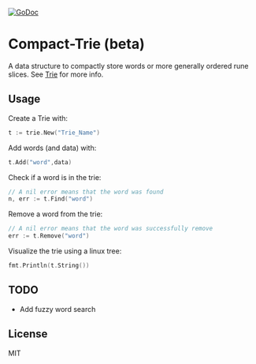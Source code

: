 [![GoDoc](https://godoc.org/github.com/exp-ouroborous/compact-trie?status.svg)](https://godoc.org/github.com/exp-ouroborous/compact-trie)

# Compact-Trie (beta)
A data structure to compactly store words or more generally ordered rune slices. See [Trie](https://en.wikipedia.org/wiki/Trie) 
for more info.

## Usage

Create a Trie with:

```Go
t := trie.New("Trie_Name")
```

Add words (and data) with:

```Go
t.Add("word",data)
```

Check if a word is in the trie:

```Go
// A nil error means that the word was found
n, err := t.Find("word")
```

Remove a word from the trie:

```Go
// A nil error means that the word was successfully remove
err := t.Remove("word")
```

Visualize the trie using a linux tree:

```Go
fmt.Println(t.String())
```

## TODO

- Add fuzzy word search

## License
MIT
